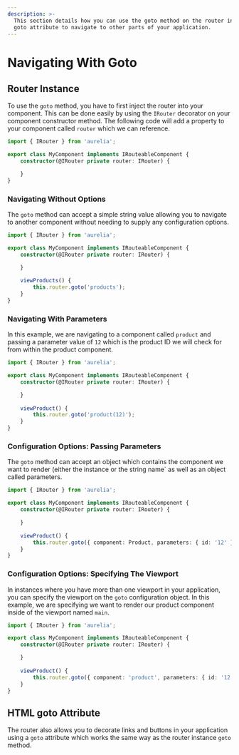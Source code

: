 ```yaml
---
description: >-
  This section details how you can use the goto method on the router instance or
  goto attribute to navigate to other parts of your application.
---
```


# Navigating With Goto

## Router Instance

To use the `goto` method, you have to first inject the router into your component. This can be done easily by using the `IRouter` decorator on your component constructor method. The following code will add a property to your component called `router` which we can reference.

```typescript
import { IRouter } from 'aurelia';

export class MyComponent implements IRouteableComponent {
    constructor(@IRouter private router: IRouter) {

    }
}
```

### Navigating Without Options

The `goto` method can accept a simple string value allowing you to navigate to another component without needing to supply any configuration options.

```typescript
import { IRouter } from 'aurelia';

export class MyComponent implements IRouteableComponent {
    constructor(@IRouter private router: IRouter) {

    }
    
    viewProducts() {
        this.router.goto('products');
    }
}
```

### Navigating With Parameters

In this example, we are navigating to a component called `product` and passing a parameter value of `12` which is the product ID we will check for from within the product component.

```typescript
import { IRouter } from 'aurelia';

export class MyComponent implements IRouteableComponent {
    constructor(@IRouter private router: IRouter) {

    }
    
    viewProduct() {
        this.router.goto('product(12)');
    }
}
```

### Configuration Options: Passing Parameters

The `goto` method can accept an object which contains the component we want to render \(either the instance or the string name\` as well as an object called parameters.

```typescript
import { IRouter } from 'aurelia';

export class MyComponent implements IRouteableComponent {
    constructor(@IRouter private router: IRouter) {

    }
    
    viewProduct() {
        this.router.goto({ component: Product, parameters: { id: '12' } });
    }
}
```

### Configuration Options: Specifying The Viewport

In instances where you have more than one viewport in your application, you can specify the viewport on the `goto` configuration object. In this example, we are specifying we want to render our product component inside of the viewport named `main`.

```typescript
import { IRouter } from 'aurelia';

export class MyComponent implements IRouteableComponent {
    constructor(@IRouter private router: IRouter) {

    }
    
    viewProduct() {
        this.router.goto({ component: 'product', parameters: { id: '12' }, viewport: 'main' });
    }
}
```

## HTML goto Attribute

The router also allows you to decorate links and buttons in your application using a `goto` attribute which works the same way as the router instance `goto` method.

